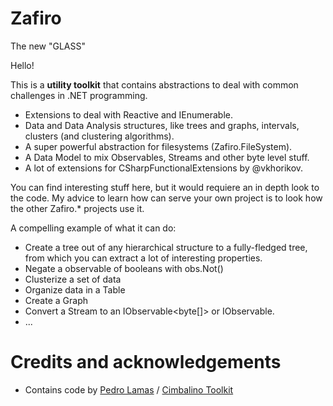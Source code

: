 # Zafiro
The new "GLASS"

Hello! 

This is a **utility toolkit** that contains abstractions to deal with common challenges in .NET programming. 

- Extensions to deal with Reactive and IEnumerable.
- Data and Data Analysis structures, like trees and graphs, intervals, clusters (and clustering algorithms).
- A super powerful abstraction for filesystems (Zafiro.FileSystem).
- A Data Model to mix Observables, Streams and other byte level stuff.
- A lot of extensions for CSharpFunctionalExtensions by @vkhorikov.

You can find interesting stuff here, but it would requiere an in depth look to the code. My advice to learn how can serve your own project is to look how the other Zafiro.* projects use it.

A compelling example of what it can do:

- Create a tree out of any hierarchical structure to a fully-fledged tree, from which you can extract a lot of interesting properties.
- Negate a observable of booleans with obs.Not()
- Clusterize a set of data
- Organize data in a Table
- Create a Graph
- Convert a Stream to an IObservable<byte[]> or IObservable<byte>.
- ...

# Credits and acknowledgements
- Contains code by [Pedro Lamas](https://twitter.com/pedrolamas) / [Cimbalino Toolkit](https://cimbalino.org/])
